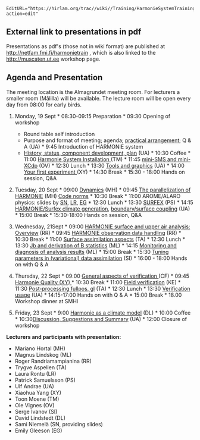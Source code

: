 ```@meta
EditURL="https://hirlam.org/trac//wiki//Training/HarmonieSystemTraining2011/Agenda?action=edit"
```
## External link to presentations in pdf

Presentations as pdf's (those not in wiki format) are published at http://netfam.fmi.fi/harmonietrain , which is also linked to the http://muscaten.ut.ee workshop page.

## Agenda and Presentation

The meeting location is the Almagrundet meeting room. For lecturers a smaller room (Målilla) will be available. The lecture room will be open every day from 08:00 for early birds.

   1. Monday, 19 Sept
     * 08:30-09:15 Preparation
     * 09:30 Opening of workshop
       * Round table self introduction
       * Purpose and format of meeting; agenda; [practical arrangement](https://hirlam.org/trac/attachment/wiki/HarmonieSystemTraining2011/Agenda/HarmonieSystemTraining_2011_UA_Welcome.pdf); Q & A (UA)
     * 9:45 Introduction of HARMONIE system
       * [History, status, component development, plan](https://hirlam.org/trac/attachment/wiki/HarmonieSystemTraining2011/Agenda/HarmonieSystemTraining_2011_UA_Introduction.pdf) (UA)
     * 10:30 Coffee
     * 11:00 [Harmonie System Installation ](../../HarmonieSystemTraining2011/Lecture/Installation.md) (TM)
     * 11:45 [mini-SMS and mini-XCdp](../../HarmonieSystemTraining2011/Lecture/mSMS.md) (OV)
     * 12:30 Lunch
     * 13:30 [Tools and graphics](../../HarmonieSystemTraining2011/Exercises.md#ToolsGraphics) (UA)
     * 14:00 [ Your first experiment ](../../HarmonieSystemTraining2011/RunningExperiment.md) (XY)
     * 14:30 Break
     * 15:30 - 18:00 Hands on session, Q&A

   2. Tuesday, 20 Sept
     * 09:00 [Dynamics](https://hirlam.org/trac/attachment/wiki/HarmonieSystemTraining2011/Agenda/Dynamics_HARMONIE.ppt) (MH)
     * 09:45 [The parallelization of HARMONIE](https://hirlam.org/trac/attachment/wiki/HarmonieSystemTraining2011/Agenda/Parallel_implementation.ppt) (MH) [Code norms](https://hirlam.org/trac/attachment/wiki/HarmonieSystemTraining2011/Agenda/IFSPart6.pdf)
     * 10:30 Break
     * 11:00 AROME/ALARO physics: slides by [SN](http://netfam.fmi.fi/harmonietrain/harphys_SN.pdf), [LR](http://netfam.fmi.fi/harmonietrain/harphys_LR.pdf), [EG](http://netfam.fmi.fi/harmonietrain/harphys_EG.pdf)
     * 12:30 Lunch
     * 13:30 [SURFEX](https://hirlam.org/trac/attachment/wiki/HarmonieSystemTraining2011/Agenda/SURFEX_for_Harmonie_training_2011.ppt) (PS)
     * 14:15 [HARMONIE/Surfex climate generation](../../HarmonieSystemDocumentation/ClimateGeneration.md), [boundary/surface coupling](../../HarmonieSystemDocumentation/BoundaryFilePreparation.md) (UA)
     * 15:00 Break
     * 15:30-18:00 Hands on session, Q&A

   3. Wednesday, 21Sept
     * 09:00 [HARMONIE surface and upper air analysis: Overview](../../HarmonieSystemTraining2008/Lecture/DAdataflow.md) (RR)
     * 09:45 [HARMONIE observation data handling](../../HarmonieSystemTraining2008/Lecture/ObsHandling.md) (RR)
     * 10:30 Break
     * 11:00 [ Surface assimilation aspects](../../HarmonieSystemTraining2011/Lecture/SurfaceAssimilation.md) (TA)
     * 12:30 Lunch
     * 13:30 [Jb and derivation of B statistics](https://hirlam.org/trac/raw-attachment/wiki/HarmonieSystemTraining2011/Agenda/magnus_tw_jb_2011.ppt) (ML)
     * 14:15 [Monitoring and diagnosis of analysis results](https://hirlam.org/trac/raw-attachment/wiki/HarmonieSystemTraining2011/Agenda/magnus_tw_mondia_2011.ppt) (ML)
     * 15:00 Break
     * 15:30 [Tuning parameters in (variational) data assimilation](https://hirlam.org/trac/raw-attachment/wiki/HarmonieSystemTraining2011/Agenda/SHMI_2011_Sep_21_OSENU.ppt) (SI)
     * 16:00 - 18:00 Hands on with Q & A

   4. Thursday, 22 Sept
     * 09:00 [General aspects of verification ](https://hirlam.org/trac/raw-attachment/wiki/HarmonieSystemTraining2011/Agenda/Verification_CF.pdf)(CF)
     * 09:45 [Harmonie Quality (XY) ](https://hirlam.org/trac/raw-attachment/wiki/HarmonieSystemTraining2011/Agenda/HarmonieQuality.ppt)
     * 10:30 Break
     * 11:00 [Field verification](https://hirlam.org/trac/raw-attachment/wiki/HarmonieSystemTraining2011/Agenda/Field_Verification2_KE.pdf) (KE)
     * 11:30 [Post-processing fullpos, gl](../../HarmonieSystemTraining2011/Lecture/PostPP.md) (TA)
     * 12:30 Lunch
     * 13:30 [Verification usage](../../HarmonieSystemDocumentation/PostPP/Verification.md) (UA)
     * 14:15-17:00 Hands on with Q & A
     * 15:00 Break
     * 18.00 Workshop dinner at SMHI

   5. Friday, 23 Sept
     * 9:00 [Harmonie as a climate model](https://hirlam.org/trac/raw-attachment/wiki/HarmonieSystemTraining2011/Agenda/HARMONIE_Climate.pdf) (DL)
     * 10:00 Coffee
     * 10:30[Discussion, Suggestions and Summary](https://hirlam.org/trac/attachment/wiki/HarmonieSystemTraining2011/Agenda/HarmonieSystemTraining_2011_UA_finale.pdf) (UA)
     * 12:00 Closure of workshop

**Lecturers and participants with presentation:**

 * Mariano Hortal (MH)
 * Magnus Lindskog (ML)
 * Roger Randriamampianina (RR)
 * Trygve Aspelien (TA)
 * Laura Rontu (LR)
 * Patrick Samuelsson (PS)
 * Ulf Andrae (UA)
 * Xiaohua Yang (XY)
 * Toon Moene (TM)
 * Ole Vignes (OV)
 * Serge Ivanov (SI)
 * David Lindstedt (DL) 
 * Sami Niemelä (SN, providing slides)
 * Emily Gleeson (EG)
